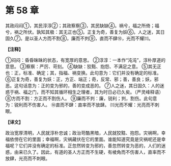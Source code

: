 # 第 58 章

其政闷闷①，其民淳淳②；其政察察③，其民缺缺④。祸兮，福之所倚；福兮，祸之所伏。孰知其极：其无正也⑤。正复为奇，善复为妖⑥。人之迷，其日固久⑦。是以圣人方而不割⑧，廉而不刿⑨，直而不肆⑩，光而不耀⑾。

**【注释】**

①闷闷：昏昏昧昧的状态，有宽厚的意思。
②淳淳：一本作“沌沌”，淳朴厚道的意思。
③察察：严厉、苛刻。
④缺缺：狡黠、抱怨、不满足之意。
⑤其无正也：正，标准、确定；其，指福、祸变换。此句意为：它们并没有确定的标准。
⑥正复为奇，善复为妖：正，方正、端正；奇，反常、邪；善，善良；妖，邪恶。这句话意为：正的变为邪的，善的变成恶的。
⑦人之迷，其日固久：人的迷惑于祸、福之门，而不知其循环相生之理者，其为时日必已久矣。（严灵峰释语）
⑧方而不割：方正而不割伤人。
⑨廉而不刿：廉，锐利；刿，割伤。此句意为：锐利而不伤害人。
⑩直而不肆：直率而不放肆。
⑾光而不耀：光亮而不刺眼。

**【译文】**

政治宽厚清明，人民就淳朴忠诚；政治苛酷黑暗，人民就狡黠、抱怨。灾祸啊，幸福依傍在它的里面；幸福啊，灾祸藏伏在它的里面。谁能知道究竟是灾祸呢还是幸福呢？它们并没有确定的标准。正忽然转变为邪的，善忽然转变为恶的，人们的迷惑，由来已久了。因此，有道的圣人方正而不生硬，有棱角而不伤害人，直率而不放肆，光亮而不刺眼。
